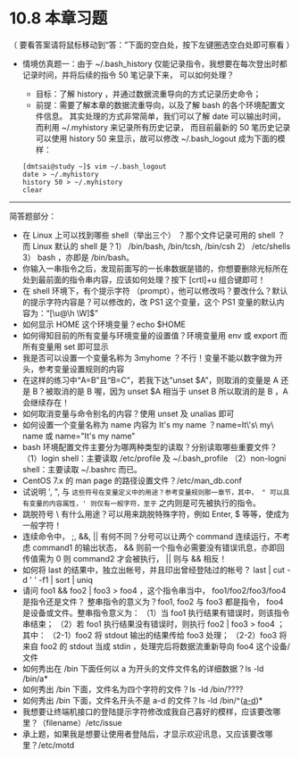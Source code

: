 # 10.8 本章习题

（ 要看答案请将鼠标移动到“答：”下面的空白处，按下左键圈选空白处即可察看 ）

-   情境仿真题一：由于 \~/.bash_history 仅能记录指令，我想要在每次登出时都记录时间，并将后续的指令 50 笔记录下来， 可以如何处理？

    -   目标：了解 history ，并通过数据流重导向的方式记录历史命令；
    -   前提：需要了解本章的数据流重导向，以及了解 bash 的各个环境配置文件信息。 其实处理的方式非常简单，我们可以了解 date 可以输出时间，而利用 \~/.myhistory 来记录所有历史记录， 而目前最新的 50 笔历史记录可以使用 history 50 来显示，故可以修改 \~/.bash_logout 成为下面的模样：

    ```shell
    [dmtsai@study ~]$ vim ~/.bash_logout
    date > ~/.myhistory
    history 50 > ~/.myhistory
    clear
    ```

------------------------------------------------------------------------

简答题部分：

-   在 Linux 上可以找到哪些 shell（举出三个） ？那个文件记录可用的 shell ？而 Linux 默认的 shell 是？1） /bin/bash, /bin/tcsh, /bin/csh 2） /etc/shells 3） bash ，亦即是 /bin/bash。
-   你输入一串指令之后，发现前面写的一长串数据是错的，你想要删除光标所在处到最前面的指令串内容，应该如何处理？按下 \[crtl\]+u 组合键即可！
-   在 shell 环境下，有个提示字符 （prompt），他可以修改吗？要改什么？默认的提示字符内容是？可以修改的，改 PS1 这个变量，这个 PS1 变量的默认内容为：“\[\\u@\\h \\W\]\$”
-   如何显示 HOME 这个环境变量？echo \$HOME
-   如何得知目前的所有变量与环境变量的设置值？环境变量用 env 或 export 而所有变量用 set 即可显示
-   我是否可以设置一个变量名称为 3myhome ？不行！变量不能以数字做为开头，参考变量设置规则的内容
-   在这样的练习中“A=B”且“B=C”，若我下达“unset \$A”，则取消的变量是 A 还是 B？被取消的是 B 喔，因为 unset \$A 相当于 unset B 所以取消的是 B ，A 会继续存在！
-   如何取消变量与命令别名的内容？使用 unset 及 unalias 即可
-   如何设置一个变量名称为 name 内容为 It's my name ？name=It\\'s\\ my\\ name 或 name="It's my name"
-   bash 环境配置文件主要分为哪两种类型的读取？分别读取哪些重要文件？（1）login shell：主要读取 /etc/profile 及 \~/.bash_profile （2）non-logni shell：主要读取 \~/.bashrc 而已。
-   CentOS 7.x 的 man page 的路径设置文件？/etc/man_db.conf
-   试说明 ', ", 与 `这些符号在变量定义中的用途？参考变量规则那一章节，其中， " 可以具有变量的内容属性，' 则仅有一般字符，至于` 之内则是可先被执行的指令。
-   跳脱符号 \\ 有什么用途？可以用来跳脱特殊字符，例如 Enter, \$ 等等，使成为一般字符！
-   连续命令中， ;, &&, \|\| 有何不同？分号可以让两个 command 连续运行，不考虑 command1 的输出状态， && 则前一个指令必需要没有错误讯息，亦即回传值需为 0 则 command2 才会被执行， \|\| 则与 && 相反！
-   如何将 last 的结果中，独立出帐号，并且印出曾经登陆过的帐号？ last \| cut -d ' ' -f1 \| sort \| uniq
-   请问 foo1 && foo2 \| foo3 > foo4 ，这个指令串当中， foo1/foo2/foo3/foo4 是指令还是文件？ 整串指令的意义为？foo1, foo2 与 foo3 都是指令， foo4 是设备或文件。整串指令意义为： （1）当 foo1 执行结果有错误时，则该指令串结束； （2）若 foo1 执行结果没有错误时，则执行 foo2 \| foo3 > foo4 ；其中： （2-1）foo2 将 stdout 输出的结果传给 foo3 处理； （2-2）foo3 将来自 foo2 的 stdout 当成 stdin ，处理完后将数据流重新导向 foo4 这个设备/文件
-   如何秀出在 /bin 下面任何以 a 为开头的文件文件名的详细数据？ls -ld /bin/a\*
-   如何秀出 /bin 下面，文件名为四个字符的文件？ls -ld /bin/????
-   如何秀出 /bin 下面，文件名开头不是 a-d 的文件？ls -ld /bin/^([a-d](#94.html#fn_a-d))\*
-   我想要让终端机接口的登陆提示字符修改成我自己喜好的模样，应该要改哪里？（filename）/etc/issue
-   承上题，如果我是想要让使用者登陆后，才显示欢迎讯息，又应该要改哪里？/etc/motd